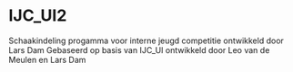 # IJC_UI2
Schaakindeling progamma voor interne jeugd competitie ontwikkeld door Lars Dam
Gebaseerd op basis van IJC_UI ontwikkeld door Leo van de Meulen en Lars Dam